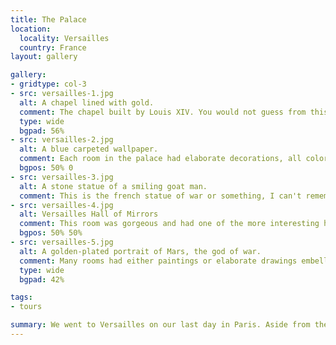 ```yaml
---
title: The Palace
location:
  locality: Versailles
  country: France
layout: gallery

gallery:
- gridtype: col-3
- src: versailles-1.jpg
  alt: A chapel lined with gold.
  comment: The chapel built by Louis XIV. You would not guess from this photo that I was surrounded by a dozen people also taking photos.
  type: wide
  bgpad: 56%
- src: versailles-2.jpg
  alt: A blue carpeted wallpaper.
  comment: Each room in the palace had elaborate decorations, all color coded. There were rooms with the exact same carpet on the wall except in various different colors.
  bgpos: 50% 0
- src: versailles-3.jpg
  alt: A stone statue of a smiling goat man.
  comment: This is the french statue of war or something, I can't remember exactly. His disposition didn't really match the description that's for sure.
- src: versailles-4.jpg
  alt: Versailles Hall of Mirrors
  comment: This room was gorgeous and had one of the more interesting histories. It has mirrors opposing each window to make it a bright, lavish tribute to the king. The only problem was the 600-odd people walking around taking selfies inside of it, which I had to crop out of this photo.
  bgpos: 50% 50%
- src: versailles-5.jpg
  alt: A golden-plated portrait of Mars, the god of war.
  comment: Many rooms had either paintings or elaborate drawings embellished with all sorts of gold. This is depicting Mars, the god of war.
  type: wide
  bgpad: 42%

tags:
- tours

summary: We went to Versailles on our last day in Paris. Aside from the insane amount of tourists, it was pretty neat.
---
```

